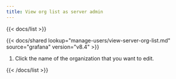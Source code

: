 ```yaml
---
title: View org list as server admin
---
```


{{< docs/list >}}

{{< docs/shared lookup="manage-users/view-server-org-list.md" source="grafana" version="v8.4" >}}

1. Click the name of the organization that you want to edit.

{{< /docs/list >}}
